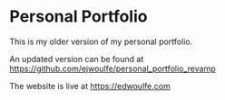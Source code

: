 # Personal Portfolio
This is my older version of my personal portfolio.

An updated version can be found at https://github.com/ejwoulfe/personal_portfolio_revamp

The website is live at https://edwoulfe.com
